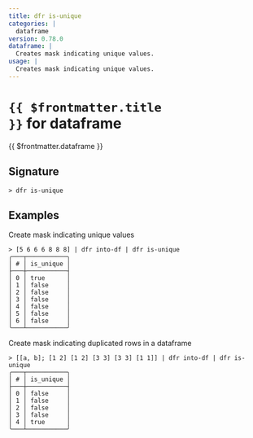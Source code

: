 ```yaml
---
title: dfr is-unique
categories: |
  dataframe
version: 0.78.0
dataframe: |
  Creates mask indicating unique values.
usage: |
  Creates mask indicating unique values.
---
```


# <code>{{ $frontmatter.title }}</code> for dataframe

<div class='command-title'>{{ $frontmatter.dataframe }}</div>

## Signature

```> dfr is-unique ```

## Examples

Create mask indicating unique values
```shell
> [5 6 6 6 8 8 8] | dfr into-df | dfr is-unique
╭───┬───────────╮
│ # │ is_unique │
├───┼───────────┤
│ 0 │ true      │
│ 1 │ false     │
│ 2 │ false     │
│ 3 │ false     │
│ 4 │ false     │
│ 5 │ false     │
│ 6 │ false     │
╰───┴───────────╯

```

Create mask indicating duplicated rows in a dataframe
```shell
> [[a, b]; [1 2] [1 2] [3 3] [3 3] [1 1]] | dfr into-df | dfr is-unique
╭───┬───────────╮
│ # │ is_unique │
├───┼───────────┤
│ 0 │ false     │
│ 1 │ false     │
│ 2 │ false     │
│ 3 │ false     │
│ 4 │ true      │
╰───┴───────────╯

```

